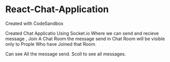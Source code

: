 # React-Chat-Application
Created with CodeSandbox


Created Chat Applicatio Using Socket.io Where we can send and recieve message , 
Join A Chat Room the message send in Chat Room will be visible only to Prople Who have Joined that Room.

Can see All the message send.
Scoll to see all messages.
